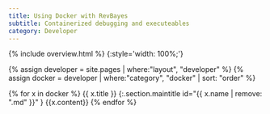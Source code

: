 ```yaml
---
title: Using Docker with RevBayes
subtitle: Containerized debugging and executeables
category: Developer
---
```



{% include overview.html %}
{:style='width: 100%;'}

{% assign developer = site.pages | where:"layout", "developer" %}
{% assign docker = developer | where:"category", "docker" | sort: "order" %}

{% for x in docker %}
{{ x.title }}
{:.section.maintitle id="{{ x.name | remove: ".md" }}" }
{{x.content}}
{% endfor %}
